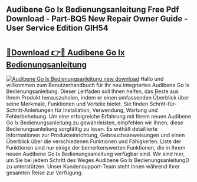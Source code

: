 ## Audibene Go Ix Bedienungsanleitung Free Pdf Download - Part-BQ5 New Repair Owner Guide - User Service Edition GIH54

# <h2><a href="http://df5uj1i.blite.top/?on=Audibene+Go+Ix+Bedienungsanleitung">🔗Download 👉🔴 Audibene Go Ix Bedienungsanleitung</a></h2>

[![Audibene Go Ix Bedienungsanleitung new download](https://i.imgur.com/lujVjoI.png)](http://df5uj1i.blite.top/?on=Audibene+Go+Ix+Bedienungsanleitung)
Hallo und willkommen zum Benutzerhandbuch für Ihr neu integriertes Audibene Go Ix Bedienungsanleitung. Dieser Leitfaden soll Ihnen helfen, das Beste aus Ihrem Produkt herauszuholen, indem er einen umfassenden Überblick über seine Merkmale, Funktionen und Vorteile bietet. Sie finden Schritt-für-Schritt-Anleitungen für Installation, Verwendung, Wartung und Fehlerbehebung. Um eine erfolgreiche Erfahrung mit Ihrem neuen Audibene Go Ix Bedienungsanleitung zu gewährleisten, empfehlen wir Ihnen, diese Bedienungsanleitung sorgfältig zu lesen. Es enthält detaillierte Informationen zur Produkteinrichtung, Gebrauchsanweisungen und einen Überblick über die verschiedenen Funktionen und Fähigkeiten. Liste der Funktionen sind nur einige der bemerkenswerten Funktionen, die in Ihrem neuen Audibene Go Ix Bedienungsanleitung verfügbar sind. Wir sind hier, um Sie bei jedem Schritt des Weges Audibene Go Ix BedienungsanleitungD zu unterstützen. Unser Kundensupport-Team steht Ihnen während Ihrer gesamten Reise zur Verfügung.
